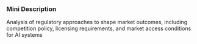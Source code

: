 ### Mini Description

Analysis of regulatory approaches to shape market outcomes, including competition policy, licensing requirements, and market access conditions for AI systems
